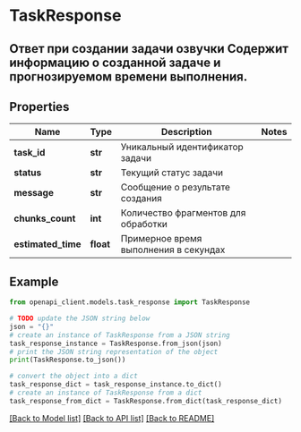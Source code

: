 # TaskResponse

## Ответ при создании задачи озвучки  Содержит информацию о созданной задаче и прогнозируемом времени выполнения.

## Properties

Name | Type | Description | Notes
------------ | ------------- | ------------- | -------------
**task_id** | **str** | Уникальный идентификатор задачи | 
**status** | **str** | Текущий статус задачи | 
**message** | **str** | Сообщение о результате создания | 
**chunks_count** | **int** | Количество фрагментов для обработки | 
**estimated_time** | **float** | Примерное время выполнения в секундах | 

## Example

```python
from openapi_client.models.task_response import TaskResponse

# TODO update the JSON string below
json = "{}"
# create an instance of TaskResponse from a JSON string
task_response_instance = TaskResponse.from_json(json)
# print the JSON string representation of the object
print(TaskResponse.to_json())

# convert the object into a dict
task_response_dict = task_response_instance.to_dict()
# create an instance of TaskResponse from a dict
task_response_from_dict = TaskResponse.from_dict(task_response_dict)
```
[[Back to Model list]](../README.md#documentation-for-models) [[Back to API list]](../README.md#documentation-for-api-endpoints) [[Back to README]](../README.md)


